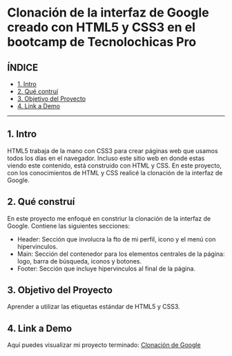 # Clonación de la interfaz de Google creado con HTML5 y CSS3 en el bootcamp de Tecnolochicas Pro


## **ÍNDICE**

* [1. Intro](https://github.com/xiimeena/clonaciongoogle/main/README.md#1-intro)
* [2. Qué contruí](https://github.com/xiimeena/clonaciongoogle/edit/main/README.md#2-qué-constru%C3%AD)
* [3. Objetivo del Proyecto](https://github.com/xiimeena/clonaciongoogle/edit/main/README.md#3-objetivo-del-proyecto)
* [4. Link a Demo](https://github.com/xiimeena/clonaciongoogle/edit/main/README.md#4-link-a-demo)

****

## 1. Intro
HTML5 trabaja de la mano con CSS3 para crear páginas web que usamos todos los días en el navegador. Incluso este sitio web en donde estas viendo este contenido, está construido con HTML y CSS. En este proyecto, con los conocimientos de HTML y CSS realicé la clonación de la interfaz de Google.

## 2. Qué construí
En este proyecto me enfoqué en constriur la clonación de la interfaz de Google.
Contiene las siguientes secciones:

* Header: Sección que involucra la fto de mi perfil, icono y el menú con hipervinculos.
* Main: Sección del contenedor para los elementos centrales de la página: logo, barra de búsqueda, iconos y botones.
* Footer: Sección que incluye hipervinculos al final de la página.

## 3. Objetivo del Proyecto
Aprender a utilizar las etiquetas estándar de HTML5 y CSS3.

## 4. Link a Demo
Aquí puedes visualizar mi proyecto terminado: [Clonación de Google](#)
